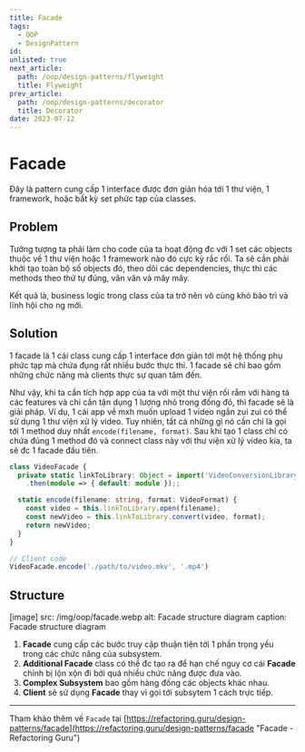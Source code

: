 ```yaml
---
title: Facade
tags:
  - OOP
  - DesignPattern
id:
unlisted: true
next_article:
  path: /oop/design-patterns/flyweight
  title: Flyweight
prev_article:
  path: /oop/design-patterns/decorator
  title: Decorator
date: 2023-07-12
---
```


# Facade

Đây là pattern cung cấp 1 interface được đơn giản hóa tới 1 thư viện, 1 framework, hoặc bất kỳ set phức tạp của classes.

## Problem

Tưởng tượng ta phải làm cho code của ta hoạt động đc với 1 set các objects thuộc về 1 thư viện hoặc 1 framework nào đó cực kỳ rắc rối. Ta sẽ cần phải khởi tạo toàn bộ số objects đó, theo dõi các dependencies, thực thi các methods theo thứ tự đúng, vân vân và mây mây.

Kết quả là, business logic trong class của ta trở nên vô cùng khó bảo trì và lĩnh hội cho ng mới.

## Solution

1 facade là 1 cái class cung cấp 1 interface đơn giản tới một hệ thống phụ phức tạp mà chứa đụng rất nhiều bước thực thi. 1 facade sẽ chỉ bao gồm những chức năng mà clients thực sự quan tâm đến.

Như vậy, khi ta cần tích hợp app của ta với một thư viện rối rắm với hàng tá các features và chỉ cần tận dụng 1 lượng nhỏ trong đống đó, thì facade sẽ là giải pháp.
Ví dụ, 1 cái app về mxh muốn upload 1 video ngắn zui zui có thể sử dụng 1 thư viện xử lý video. Tuy nhiên, tất cả những gì nó cần chỉ là gọi tới 1 method duy nhất `encode(filename, format)`. Sau khi tạo 1 class chỉ có chứa đúng 1 method đó và connect class này với thư viện xử lý video kia, ta sẽ đc 1 facade đầu tiên.

```ts
class VideoFacade {
  private static linkToLibrary: Object = import('VideoConversionLibrary')
    .then(module => { default: module });;

  static encode(filename: string, format: VideoFormat) {
    const video = this.linkToLibrary.open(filename);
    const newVideo = this.linkToLibrary.convert(video, format);
    return newVideo;
  }
}

// Client code
VideoFacade.encode('./path/to/video.mkv', '.mp4')
```

## Structure

[image]
  src: /img/oop/facade.webp
  alt: Facade structure diagram
  caption: Facade structure diagram

1. **Facade** cung cấp các bước truy cập thuận tiện tới 1 phần trọng yếu trong các chức năng của subsystem.
2. **Additional Facade** class có thể đc tạo ra để hạn chế nguy cơ cái **Facade** chính bị lộn xộn đi bởi quá nhiều chức năng được đưa vào.
3. **Complex Subsystem** bao gồm hàng đống các objects khác nhau.
4. **Client** sẽ sử dụng **Facade** thay vì gọi tới subsytem 1 cách trực tiếp.

---

Tham khảo thêm về `Facade` tại [https://refactoring.guru/design-patterns/facade](https://refactoring.guru/design-patterns/facade "Facade - Refactoring Guru")
